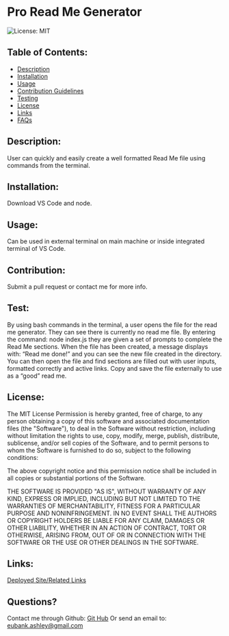 # Pro Read Me Generator  
![License: MIT](https://img.shields.io/badge/License-MIT-green.svg)

## Table of Contents:
* [Description](#Description)
* [Installation](##installation)
* [Usage](##usage)
* [Contribution Guidelines](##contribution)
* [Testing](##test)
* [License](##license)
* [Links](##links)
* [FAQs](##Questions)

## Description:
User can quickly and easily create a well formatted Read Me file using commands from the terminal.

## Installation:
Download VS Code and node.

## Usage:
Can be used in external terminal on main machine or inside integrated terminal of VS Code.

## Contribution:
Submit a pull request or contact me for more info.

## Test:
By using bash commands in the terminal, a user opens the file for the read me generator. They can see there is currently no read me file. By entering the command: node index.js they are given a set of prompts to complete the Read Me sections. When the file has been created, a message displays with: “Read me done!” and you can see the new file created in the directory. You can then open the file and find sections are filled out with user inputs, formatted correctly and active links. Copy and save the file externally to use as a “good” read me.

## License:
The MIT License 
Permission is hereby granted, free of charge, to any person obtaining a copy of this software and associated documentation files (the "Software"), to deal in the Software without restriction, including without limitation the rights to use, copy, modify, merge, publish, distribute, sublicense, and/or sell copies of the Software, and to permit persons to whom the Software is furnished to do so, subject to the following conditions:

The above copyright notice and this permission notice shall be included in all copies or substantial portions of the Software.

THE SOFTWARE IS PROVIDED "AS IS", WITHOUT WARRANTY OF ANY KIND, EXPRESS OR IMPLIED, INCLUDING BUT NOT LIMITED TO THE WARRANTIES OF MERCHANTABILITY, FITNESS FOR A PARTICULAR PURPOSE AND NONINFRINGEMENT. IN NO EVENT SHALL THE AUTHORS OR COPYRIGHT HOLDERS BE LIABLE FOR ANY CLAIM, DAMAGES OR OTHER LIABILITY, WHETHER IN AN ACTION OF CONTRACT, TORT OR OTHERWISE, ARISING FROM, OUT OF OR IN CONNECTION WITH THE SOFTWARE OR THE USE OR OTHER DEALINGS IN THE SOFTWARE.

## Links:
[Deployed Site/Related Links](https://youtu.be/JvfEjvdHzlw)

## Questions?
Contact me through Github:
[Git Hub](https://github.com/eubank87)
Or send an email to: eubank.ashley@gmail.com
    